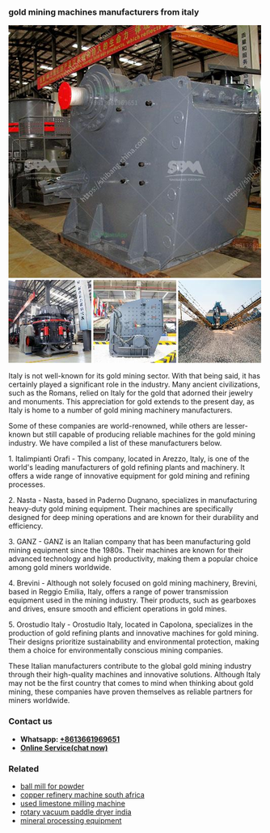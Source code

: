 <h3>gold mining machines manufacturers from italy</h3><img src='1706755786.jpg' alt=''><p>Italy is not well-known for its gold mining sector. With that being said, it has certainly played a significant role in the industry. Many ancient civilizations, such as the Romans, relied on Italy for the gold that adorned their jewelry and monuments. This appreciation for gold extends to the present day, as Italy is home to a number of gold mining machinery manufacturers. </p><p>Some of these companies are world-renowned, while others are lesser-known but still capable of producing reliable machines for the gold mining industry. We have compiled a list of these manufacturers below.</p><p>1. Italimpianti Orafi - This company, located in Arezzo, Italy, is one of the world's leading manufacturers of gold refining plants and machinery. It offers a wide range of innovative equipment for gold mining and refining processes.</p><p>2. Nasta - Nasta, based in Paderno Dugnano, specializes in manufacturing heavy-duty gold mining equipment. Their machines are specifically designed for deep mining operations and are known for their durability and efficiency.</p><p>3. GANZ - GANZ is an Italian company that has been manufacturing gold mining equipment since the 1980s. Their machines are known for their advanced technology and high productivity, making them a popular choice among gold miners worldwide.</p><p>4. Brevini - Although not solely focused on gold mining machinery, Brevini, based in Reggio Emilia, Italy, offers a range of power transmission equipment used in the mining industry. Their products, such as gearboxes and drives, ensure smooth and efficient operations in gold mines.</p><p>5. Orostudio Italy - Orostudio Italy, located in Capolona, specializes in the production of gold refining plants and innovative machines for gold mining. Their designs prioritize sustainability and environmental protection, making them a choice for environmentally conscious mining companies.</p><p>These Italian manufacturers contribute to the global gold mining industry through their high-quality machines and innovative solutions. Although Italy may not be the first country that comes to mind when thinking about gold mining, these companies have proven themselves as reliable partners for miners worldwide.</p><h3>Contact us</h3><ul><li><strong>Whatsapp:&nbsp;<a href="https://wa.me/8613661969651">+8613661969651</a></strong></li><li><a href="https://swt.shibang-china.com/?git&amp;zhl&amp;gold mining machines manufacturers from italy"><strong>Online Service(chat now)</strong></a></li></ul><h3>Related</h3><ul><li><a href='ball mill for powder.md'>ball mill for powder</a></li><li><a href='copper refinery machine south africa.md'>copper refinery machine south africa</a></li><li><a href='used limestone milling machine.md'>used limestone milling machine</a></li><li><a href='rotary vacuum paddle dryer india.md'>rotary vacuum paddle dryer india</a></li><li><a href='mineral processing equipment.md'>mineral processing equipment</a></li></ul>